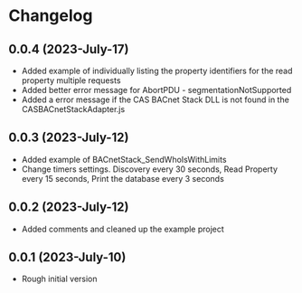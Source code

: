 # Changelog

## 0.0.4 (2023-July-17)

- Added example of individually listing the property identifiers for the read property multiple requests
- Added better error message for AbortPDU - segmentationNotSupported
- Added a error message if the CAS BACnet Stack DLL is not found in the CASBACnetStackAdapter.js

## 0.0.3 (2023-July-12)

- Added example of BACnetStack_SendWhoIsWithLimits
- Change timers settings. Discovery every 30 seconds, Read Property every 15 seconds, Print the database every 3 seconds

## 0.0.2 (2023-July-12)

- Added comments and cleaned up the example project

## 0.0.1 (2023-July-10)

- Rough initial version
